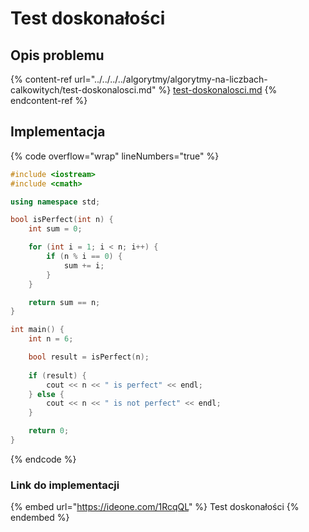 # Test doskonałości

## Opis problemu

{% content-ref url="../../../../algorytmy/algorytmy-na-liczbach-calkowitych/test-doskonalosci.md" %}
[test-doskonalosci.md](../../../../algorytmy/algorytmy-na-liczbach-calkowitych/test-doskonalosci.md)
{% endcontent-ref %}

## Implementacja

{% code overflow="wrap" lineNumbers="true" %}
```cpp
#include <iostream>
#include <cmath>

using namespace std;

bool isPerfect(int n) {
    int sum = 0;

    for (int i = 1; i < n; i++) {
        if (n % i == 0) {
            sum += i;
        }
    }

    return sum == n;
}

int main() {
    int n = 6;

    bool result = isPerfect(n);
    
    if (result) {
        cout << n << " is perfect" << endl;
    } else {
        cout << n << " is not perfect" << endl;
    }

    return 0;
}
```
{% endcode %}

### Link do implementacji

{% embed url="https://ideone.com/1RcqQL" %}
Test doskonałości
{% endembed %}
